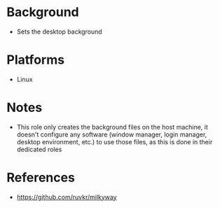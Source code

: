 # Background

- Sets the desktop background

# Platforms

- Linux

# Notes

- This role only creates the background files on the host machine, it doesn't configure any software (window manager, login manager, desktop environment, etc.) to use those files, as this is done in their dedicated roles

# References

- https://github.com/ruvkr/milkyway
